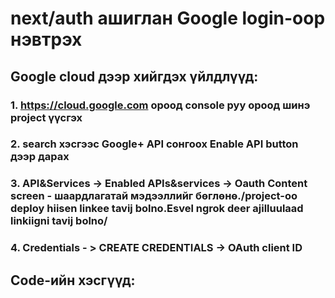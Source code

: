 # next/auth ашиглан Google login-оор нэвтрэх

## Google cloud  дээр хийгдэх үйлдлүүд: 
### 1. https://cloud.google.com ороод console руу ороод шинэ project үүсгэх
### 2. search хэсгээс Google+ API сонгоох Enable API button дээр дарах
### 3. API&Services -> Enabled APIs&services -> Oauth Content screen - шаардлагатай мэдээллийг бөглөнө./project-oo deploy hiisen linkee tavij bolno.Esvel ngrok deer ajilluulaad linkiigni tavij bolno/
### 4. Credentials - > CREATE CREDENTIALS -> OAuth client ID


## Code-ийн хэсгүүд:


